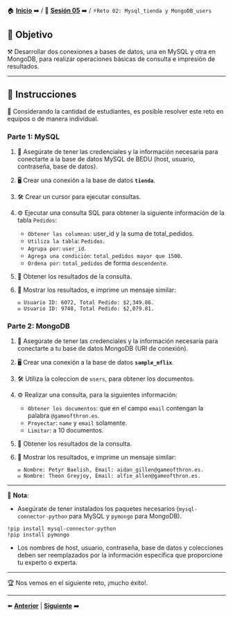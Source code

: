 🏠 [**Inicio**](../../Readme.md) ➡️ / 📖 [**Sesión 05**](../Readme.md) ➡️ / ⚡`Reto 02: Mysql_tienda y MongoDB_users`

## 🎯 Objetivo

⚒️ Desarrollar dos conexiones a bases de datos, una en MySQL y otra en MongoDB, para realizar operaciones básicas de consulta e impresión de resultados.

---

## 📝 Instrucciones

👥 Considerando la cantidad de estudiantes, es posible resolver este reto en equipos o de manera individual.

### Parte 1: MySQL

1. 🔑 Asegúrate de tener las credenciales y la información necesaria para conectarte a la base de datos MySQL de BEDU (host, usuario, contraseña, base de datos).

2. 🖥️ Crear una conexión a la base de datos **`tienda`**.

3. 🛠️ Crear un cursor para ejecutar consultas.

4. ⚙️ Ejecutar una consulta SQL para obtener la siguiente información de la tabla `Pedidos`:
    - `Obtener las columnas`: user_id y la suma de total_pedidos.
    - `Utiliza la tabla`: `Pedidos`.
    - `Agrupa por`: `user_id`.
    - `Agrega una condición`: `total_pedidos mayor que 1500`.
    - `Ordena por`: `total_pedidos` de forma `descendente`.

5. 🔄 Obtener los resultados de la consulta.

6. 📄 Mostrar los resultados, e imprime un mensaje similar:
   ```plaintext
   ✉️ Usuario ID: 6072, Total Pedido: $2,349.86.
   ✉️ Usuario ID: 9748, Total Pedido: $2,079.81.
   ```

### Parte 2: MongoDB

1. 🔑 Asegúrate de tener las credenciales y la información necesaria para conectarte a tu base de datos MongoDB (URI de conexión).

2. 🖥️ Crear una conexión a la base de datos **`sample_mflix`**.

3. 🛠️ Utiliza la coleccion de `users`, para obtener los documentos.

4. ⚙️ Realizar una consulta, para la siguientes información:
    - `Obtener los documentos`: que en el campo `email` contengan la palabra `@gameofthron.es`.
    - `Proyectar`: `name` y `email` solamente.
    - `Limitar`: a 10 documentos.

5. 🔄 Obtener los resultados de la consulta.

6. 📄 Mostrar los resultados, e imprime un mensaje similar:
   ```plaintext
   ✉️ Nombre: Petyr Baelish, Email: aidan_gillen@gameofthron.es.
   ✉️ Nombre: Theon Greyjoy, Email: alfie_allen@gameofthron.es.
   ```
---

📌 **Nota**:
   - Asegúrate de tener instalados los paquetes necesarios (`mysql-connector-python` para MySQL y `pymongo` para MongoDB).
   ```plaintext
   !pip install mysql-connector-python
   !pip install pymongo
   ```
   - Los nombres de host, usuario, contraseña, base de datos y colecciones deben ser reemplazados por la información específica que proporcione tu experto o experta.

---

🏆 Nos vemos en el siguiente reto, ¡mucho éxito!.

---

⬅️ [**Anterior**](../Readme.md) | [**Siguiente**](../Ejemplo-02/Readme.md) ➡️